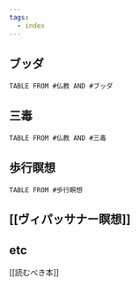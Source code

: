 ```yaml
---
tags:
  - index
---
```

## ブッダ
```dataview
TABLE FROM #仏教 AND #ブッダ 
```

## 三毒
```dataview
TABLE FROM #仏教 AND #三毒 
```

## 歩行瞑想
```dataview
TABLE FROM #歩行瞑想 
```
## [[ヴィパッサナー瞑想]] 

## etc
[[読むべき本]]


